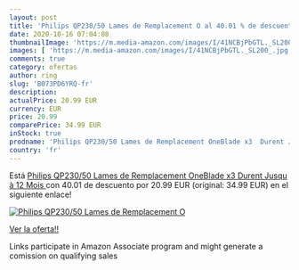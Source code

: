 ```yaml
---
layout: post
title: 'Philips QP230/50 Lames de Remplacement O al 40.01 % de descuento'
date: 2020-10-16 07:04:08
thumbnailImage: 'https://m.media-amazon.com/images/I/41NCBjPbGTL._SL200_.jpg'
images: [ 'https://m.media-amazon.com/images/I/41NCBjPbGTL._SL200_.jpg' ]
comments: true
category: ofertas
author: ring
slug: 'B073PD6YRQ-fr'
description:
actualPrice: 20.99 EUR
currency: EUR
price: 20.99
comparePrice: 34.99 EUR
inStock: true
prodname: 'Philips QP230/50 Lames de Remplacement OneBlade x3  Durent Jusqu à 12 Mois '
country: 'fr'
---
```


Está [Philips QP230/50 Lames de Remplacement OneBlade x3  Durent Jusqu à 12 Mois ](https://www.amazon.fr/dp/B073PD6YRQ/?tag=tolees0d-21) con 40.01 de descuento por 20.99 EUR (original: 34.99 EUR) en el siguiente enlace!

[![Philips QP230/50 Lames de Remplacement O](https://m.media-amazon.com/images/I/41NCBjPbGTL._SL200_.jpg)](https://www.amazon.fr/dp/B073PD6YRQ/?tag=tolees0d-21)

[Ver la oferta!!](https://www.amazon.fr/dp/B073PD6YRQ/?tag=tolees0d-21)

Links participate in Amazon Associate program and might generate a comission on qualifying sales


